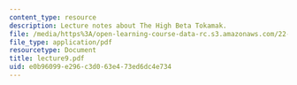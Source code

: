 ```yaml
---
content_type: resource
description: Lecture notes about The High Beta Tokamak.
file: /media/https%3A/open-learning-course-data-rc.s3.amazonaws.com/22-615-mhd-theory-of-fusion-systems-spring-2007/e0b96099e296c3d063e473ed6dc4e734_lecture9.pdf
file_type: application/pdf
resourcetype: Document
title: lecture9.pdf
uid: e0b96099-e296-c3d0-63e4-73ed6dc4e734
---
```

